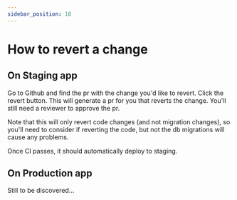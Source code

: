 ```yaml
---
sidebar_position: 18
---
```


# How to revert a change

## On Staging app

Go to Github and find the pr with the change you'd like to revert. Click the revert button. This will generate a pr for you that reverts the change. You'll still need a reviewer to approve the pr.

Note that this will only revert code changes (and not migration changes), so you'll need to consider if reverting the code, but not the db migrations will cause any problems.

Once CI passes, it should automatically deploy to staging.

## On Production app

Still to be discovered...
